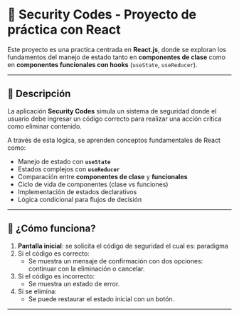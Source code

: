 # 🔐 Security Codes - Proyecto de práctica con React

Este proyecto es una practica centrada en **React.js**, donde se exploran los fundamentos del manejo de estado tanto en **componentes de clase** como en **componentes funcionales con hooks** (`useState`, `useReducer`).

---

## 📌 Descripción

La aplicación **Security Codes** simula un sistema de seguridad donde el usuario debe ingresar un código correcto para realizar una acción crítica como eliminar contenido. 

A través de esta lógica, se aprenden conceptos fundamentales de React como:

- Manejo de estado con **`useState`**
- Estados complejos con **`useReducer`**
- Comparación entre **componentes de clase** y **funcionales**
- Ciclo de vida de componentes (clase vs funciones)
- Implementación de estados declarativos
- Lógica condicional para flujos de decisión

---

## 🧠 ¿Cómo funciona?

1. **Pantalla inicial**: se solicita el código de seguridad el cual es: paradigma
2. Si el código es correcto:
   - Se muestra un mensaje de confirmación con dos opciones: continuar con la eliminación o cancelar.
3. Si el código es incorrecto:
   - Se muestra un estado de error.
4. Si se elimina:
   - Se puede restaurar el estado inicial con un botón.

---